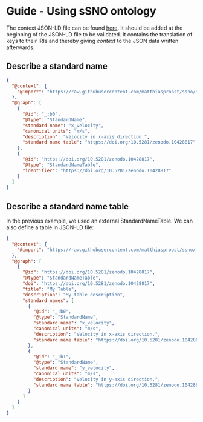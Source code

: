 # Guide - Using sSNO ontology

The context JSON-LD file can be found
[here](https://raw.githubusercontent.com/matthiasprobst/ssno/main/ssno_context.jsonld). It should be added at the
beginning of the JSON-LD file to be validated. It contains the translation of keys to their IRIs and thereby giving
*context* to the JSON data written afterwards.

## Describe a standard name

```json
{
  "@context": {
    "@import": "https://raw.githubusercontent.com/matthiasprobst/ssno/main/ssno_context.jsonld"
  },
  "@graph": [
    {
      "@id": "_:b0",
      "@type": "StandardName",
      "standard name": "x_velocity",
      "canonical units": "m/s",
      "description": "Velocity in x-axis direction.",
      "standard name table": "https://doi.org/10.5281/zenodo.10428817"
    },
    {
      "@id": "https://doi.org/10.5281/zenodo.10428817",
      "@type": "StandardNameTable",
      "identifier": "https://doi.org/10.5281/zenodo.10428817"
    }
  ]
}
```

## Describe a standard name table

In the previous example, we used an external StandardNameTable. We can also define a table in JSON-LD file:

```json
{
  "@context": {
    "@import": "https://raw.githubusercontent.com/matthiasprobst/ssno/main/ssno_context.jsonld"
  },
  "@graph": [
    {
      "@id": "https://doi.org/10.5281/zenodo.10428817",
      "@type": "StandardNameTable",
      "doi": "https://doi.org/10.5281/zenodo.10428817",
      "title": "My Table",
      "description": "My table description",
      "standard names": [
        {
          "@id": "_:b0",
          "@type": "StandardName",
          "standard name": "x_velocity",
          "canonical units": "m/s",
          "description": "Velocity in x-axis direction.",
          "standard name table": "https://doi.org/10.5281/zenodo.10428817"
        },
        {
          "@id": "_:b1",
          "@type": "StandardName",
          "standard name": "y_velocity",
          "canonical units": "m/s",
          "description": "Velocity in y-axis direction.",
          "standard name table": "https://doi.org/10.5281/zenodo.10428817"
        }
      ]
    }
  ]
}
```